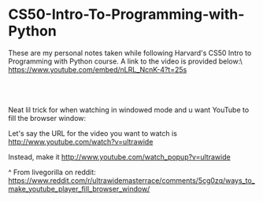 # CS50-Intro-To-Programming-with-Python

These are my personal notes taken while following Harvard's CS50 Intro
to Programming with Python course. 
A link to the video is provided below:\ 
https://www.youtube.com/embed/nLRL_NcnK-4?t=25s


\
\
\
Neat lil trick for when watching in windowed mode and u want YouTube to 
fill the browser window: 


Let's say the URL for the video you want to watch is http://www.youtube.com/watch?v=ultrawide

Instead, make it http://www.youtube.com/watch_popup?v=ultrawide

^ From livegorilla on reddit:
https://www.reddit.com/r/ultrawidemasterrace/comments/5cg0zq/ways_to_make_youtube_player_fill_browser_window/
